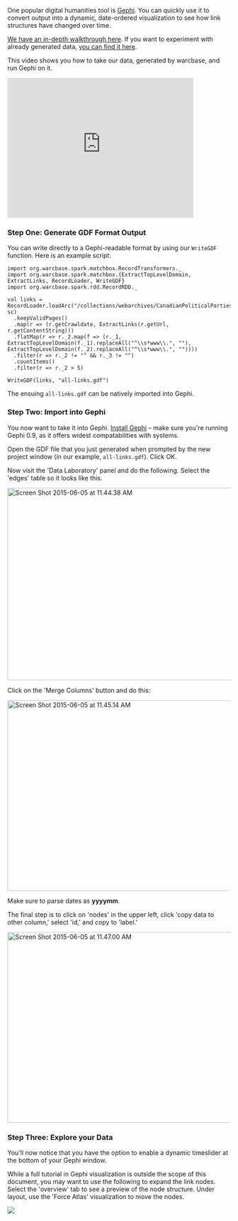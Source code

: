 One popular digital humanities tool is [Gephi](http://gephi.github.io/). You can quickly use it to convert output into a dynamic, date-ordered visualization to see how link structures have changed over time.

[We have an in-depth walkthrough here](http://ianmilligan.ca/2015/12/11/from-dataverse-to-gephi-network-analysis-on-our-data/). If you want to experiment with already generated data, [you can find it here](http://dataverse.scholarsportal.info/dvn/faces/study/StudyPage.xhtml?globalId=hdl:10864/11301).

This video shows you how to take our data, generated by warcbase, and run Gephi on it.

<iframe width="420" height="315" src="https://www.youtube.com/embed/EU2O1W-yoX0" frameborder="0" allowfullscreen></iframe>

<h3>Step One: Generate GDF Format Output</h3>

You can write directly to a Gephi-readable format by using our `WriteGDF` function. Here is an example script:

```
import org.warcbase.spark.matchbox.RecordTransformers._
import org.warcbase.spark.matchbox.{ExtractTopLevelDomain, ExtractLinks, RecordLoader, WriteGDF}
import org.warcbase.spark.rdd.RecordRDD._

val links = RecordLoader.loadArc("/collections/webarchives/CanadianPoliticalParties/arc/", sc)
  .keepValidPages()
  .map(r => (r.getCrawldate, ExtractLinks(r.getUrl, r.getContentString)))
  .flatMap(r => r._2.map(f => (r._1, ExtractTopLevelDomain(f._1).replaceAll("^\\s*www\\.", ""), ExtractTopLevelDomain(f._2).replaceAll("^\\s*www\\.", ""))))
  .filter(r => r._2 != "" && r._3 != "")
  .countItems()
  .filter(r => r._2 > 5)

WriteGDF(links, "all-links.gdf")
```

The ensuing `all-links.gdf` can be natively imported into Gephi.

<h3>Step Two: Import into Gephi</h3>

You now want to take it into Gephi. [Install Gephi](http://gephi.github.io/) – make sure you're running Gephi 0.9, as it offers widest compatabilities with systems.

Open the GDF file that you just generated when prompted by the new project window (in our example, `all-links.gdf`). Click OK.

Now visit the 'Data Laboratory' panel and do the following. Select the 'edges' table so it looks like this.

<a href="https://ianmilli.files.wordpress.com/2015/06/screen-shot-2015-06-05-at-11-44-38-am.png"><img src="https://ianmilli.files.wordpress.com/2015/06/screen-shot-2015-06-05-at-11-44-38-am.png?w=660" alt="Screen Shot 2015-06-05 at 11.44.38 AM" width="660" height="433" class="aligncenter size-large wp-image-2663" /></a>

Click on the 'Merge Columns' button and do this:

<a href="https://ianmilli.files.wordpress.com/2015/06/screen-shot-2015-06-05-at-11-45-14-am.png"><img src="https://ianmilli.files.wordpress.com/2015/06/screen-shot-2015-06-05-at-11-45-14-am.png?w=660" alt="Screen Shot 2015-06-05 at 11.45.14 AM" width="660" height="429" class="aligncenter size-large wp-image-2664" /></a>

Make sure to parse dates as <strong>yyyymm</strong>.

The final step is to click on 'nodes' in the upper left, click 'copy data to other column,' select 'id,' and copy to 'label.'

<a href="https://ianmilli.files.wordpress.com/2015/06/screen-shot-2015-06-05-at-11-47-00-am.png"><img src="https://ianmilli.files.wordpress.com/2015/06/screen-shot-2015-06-05-at-11-47-00-am.png?w=660" alt="Screen Shot 2015-06-05 at 11.47.00 AM" width="660" height="429" class="aligncenter size-large wp-image-2665" /></a>

<h3>Step Three: Explore your Data</h3>

You'll now notice that you have the option to enable a dynamic timeslider at the bottom of your Gephi window. 

While a full tutorial in Gephi visualization is outside the scope of this document, you may want to use the following to expand the link nodes. Select the 'overview' tab to see a preview of the node structure. Under layout, use the 'Force Atlas' visualization to move the nodes. 

![](https://ianmilli.files.wordpress.com/2015/06/screen-shot-2015-06-05-at-11-51-29-am.png)